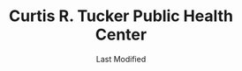 ---
layout: location-page
date: Last Modified
description: "Local COVID-19 testing is available at Curtis R. Tucker Public Health Center in Inglewood, California, USA."
permalink: "locations/california/inglewood/curtis-r-tucker-public-health-center/"
tags:
  - locations
  - california
title: Curtis R. Tucker Public Health Center
state: California
stateAbbr: CA
hood: Inglewood
address: 123 W Manchester Blvd
city: Inglewood
zip: 90301
mapUrl: "http://maps.apple.com/?q=Curtis+R+Tucker+Public+Health+Center&address=123+W+Manchester+Blvd,Inglewood,California,90301"
locationType: Walk-in
phone: undefined
website: undefined
onlineBooking: undefined
closed: true
closedUpdate: April 6th, 2020
notes: ""
days: Weekdays
hours: 8AM-4:30PM
ctaMessage: No contact info available.
---